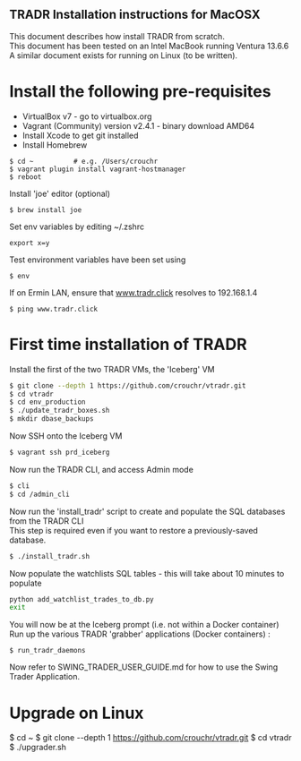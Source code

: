 ## TRADR Installation instructions for MacOSX ##

This document describes how install TRADR from scratch.  
This document has been tested on an Intel MacBook running Ventura 13.6.6  
A similar document exists for running on Linux (to be written).  

# Install the following pre-requisites
- VirtualBox v7 - go to virtualbox.org
- Vagrant (Community) version v2.4.1 - binary download AMD64
- Install Xcode to get git installed
- Install Homebrew

```shell
$ cd ~          # e.g. /Users/crouchr
$ vagrant plugin install vagrant-hostmanager
$ reboot
```

Install 'joe' editor (optional)
```shell
$ brew install joe  
```

Set env variables by editing ~/.zshrc
```shell
export x=y
```

Test environment variables have been set using  
```shell
$ env
```

If on Ermin LAN, ensure that www.tradr.click resolves to 192.168.1.4  

```shell
$ ping www.tradr.click
```

# First time installation of TRADR 
Install the first of the two TRADR VMs, the 'Iceberg' VM
```bash
$ git clone --depth 1 https://github.com/crouchr/vtradr.git
$ cd vtradr
$ cd env_production
$ ./update_tradr_boxes.sh
$ mkdir dbase_backups
```

Now SSH onto the Iceberg VM
```bash
$ vagrant ssh prd_iceberg
```

Now run the TRADR CLI, and access Admin mode
```bash
$ cli
$ cd /admin_cli
```

Now run the 'install_tradr' script to create and populate the SQL databases from the TRADR CLI   
This step is required even if you want to restore a previously-saved database. 
```bash
$ ./install_tradr.sh 
```


Now populate the watchlists SQL tables - this will take about 10 minutes to populate
```bash
python add_watchlist_trades_to_db.py
exit
```

You will now be at the Iceberg prompt (i.e. not within a Docker container) 
Run up the various TRADR 'grabber' applications (Docker containers) :   
```shell
$ run_tradr_daemons
```

Now refer to SWING_TRADER_USER_GUIDE.md for how to use the Swing Trader Application.


# Upgrade on Linux
$ cd ~
$ git clone --depth 1 https://github.com/crouchr/vtradr.git
$ cd vtradr
$ ./upgrader.sh